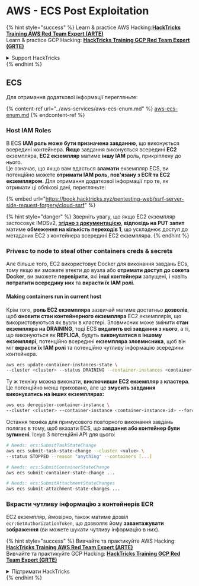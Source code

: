 # AWS - ECS Post Exploitation

{% hint style="success" %}
Learn & practice AWS Hacking:<img src="../../../.gitbook/assets/image (1).png" alt="" data-size="line">[**HackTricks Training AWS Red Team Expert (ARTE)**](https://training.hacktricks.xyz/courses/arte)<img src="../../../.gitbook/assets/image (1).png" alt="" data-size="line">\
Learn & practice GCP Hacking: <img src="../../../.gitbook/assets/image (2).png" alt="" data-size="line">[**HackTricks Training GCP Red Team Expert (GRTE)**<img src="../../../.gitbook/assets/image (2).png" alt="" data-size="line">](https://training.hacktricks.xyz/courses/grte)

<details>

<summary>Support HackTricks</summary>

* Check the [**subscription plans**](https://github.com/sponsors/carlospolop)!
* **Join the** 💬 [**Discord group**](https://discord.gg/hRep4RUj7f) or the [**telegram group**](https://t.me/peass) or **follow** us on **Twitter** 🐦 [**@hacktricks\_live**](https://twitter.com/hacktricks\_live)**.**
* **Share hacking tricks by submitting PRs to the** [**HackTricks**](https://github.com/carlospolop/hacktricks) and [**HackTricks Cloud**](https://github.com/carlospolop/hacktricks-cloud) github repos.

</details>
{% endhint %}

## ECS

Для отримання додаткової інформації перегляньте:

{% content-ref url="../aws-services/aws-ecs-enum.md" %}
[aws-ecs-enum.md](../aws-services/aws-ecs-enum.md)
{% endcontent-ref %}

### Host IAM Roles

В ECS **IAM роль може бути призначена завданню**, що виконується всередині контейнера. **Якщо** завдання виконується всередині **EC2** екземпляра, **EC2 екземпляр** матиме **іншу IAM** роль, прикріплену до нього.\
Це означає, що якщо вам вдасться **зламати** екземпляр ECS, ви потенційно можете **отримати IAM роль, пов'язану з ECR та EC2 екземпляром**. Для отримання додаткової інформації про те, як отримати ці облікові дані, перегляньте:

{% embed url="https://book.hacktricks.xyz/pentesting-web/ssrf-server-side-request-forgery/cloud-ssrf" %}

{% hint style="danger" %}
Зверніть увагу, що якщо EC2 екземпляр застосовує IMDSv2, [**згідно з документацією**](https://docs.aws.amazon.com/AWSEC2/latest/UserGuide/instance-metadata-v2-how-it-works.html), **відповідь на PUT запит** матиме **обмеження на кількість переходів 1**, що ускладнює доступ до метаданих EC2 з контейнера всередині EC2 екземпляра.
{% endhint %}

### Privesc to node to steal other containers creds & secrets

Але більше того, EC2 використовує Docker для виконання завдань ECs, тому якщо ви зможете втекти до вузла або **отримати доступ до сокета Docker**, ви зможете **перевірити**, які **інші контейнери** запущені, і навіть **потрапити всередину них** та **вкрасти їх IAM ролі**.

#### Making containers run in current host

Крім того, **роль EC2 екземпляра** зазвичай матиме достатньо **дозволів**, щоб **оновити стан контейнерного екземпляра** EC2 екземплярів, що використовуються як вузли в кластері. Зловмисник може змінити **стан екземпляра на DRAINING**, тоді ECS **видалить всі завдання з нього**, а ті, що виконуються як **REPLICA**, будуть **виконуватися в іншому екземплярі**, потенційно всередині **екземпляра зловмисника**, щоб він міг **вкрасти їх IAM ролі** та потенційно чутливу інформацію зсередини контейнера.
```bash
aws ecs update-container-instances-state \
--cluster <cluster> --status DRAINING --container-instances <container-instance-id>
```
Ту ж техніку можна виконати, **виключивши EC2 екземпляр з кластера**. Це потенційно менш приховано, але це **змусить завдання виконуватись на інших екземплярах:**
```bash
aws ecs deregister-container-instance \
--cluster <cluster> --container-instance <container-instance-id> --force
```
Остання техніка для примусового повторного виконання завдань полягає в тому, щоб вказати ECS, що **завдання або контейнер були зупинені**. Існує 3 потенційні API для цього:
```bash
# Needs: ecs:SubmitTaskStateChange
aws ecs submit-task-state-change --cluster <value> \
--status STOPPED --reason "anything" --containers [...]

# Needs: ecs:SubmitContainerStateChange
aws ecs submit-container-state-change ...

# Needs: ecs:SubmitAttachmentStateChanges
aws ecs submit-attachment-state-changes ...
```
### Вкрасти чутливу інформацію з контейнерів ECR

EC2 екземпляр, ймовірно, також матиме дозвіл `ecr:GetAuthorizationToken`, що дозволяє йому **завантажувати зображення** (ви можете шукати чутливу інформацію в них).

{% hint style="success" %}
Вивчайте та практикуйте AWS Hacking:<img src="../../../.gitbook/assets/image (1).png" alt="" data-size="line">[**HackTricks Training AWS Red Team Expert (ARTE)**](https://training.hacktricks.xyz/courses/arte)<img src="../../../.gitbook/assets/image (1).png" alt="" data-size="line">\
Вивчайте та практикуйте GCP Hacking: <img src="../../../.gitbook/assets/image (2).png" alt="" data-size="line">[**HackTricks Training GCP Red Team Expert (GRTE)**<img src="../../../.gitbook/assets/image (2).png" alt="" data-size="line">](https://training.hacktricks.xyz/courses/grte)

<details>

<summary>Підтримати HackTricks</summary>

* Перевірте [**плани підписки**](https://github.com/sponsors/carlospolop)!
* **Приєднуйтесь до** 💬 [**групи Discord**](https://discord.gg/hRep4RUj7f) або [**групи Telegram**](https://t.me/peass) або **слідкуйте** за нами в **Twitter** 🐦 [**@hacktricks\_live**](https://twitter.com/hacktricks\_live)**.**
* **Діліться хакерськими трюками, надсилаючи PR до** [**HackTricks**](https://github.com/carlospolop/hacktricks) та [**HackTricks Cloud**](https://github.com/carlospolop/hacktricks-cloud) репозиторіїв на github.

</details>
{% endhint %}
